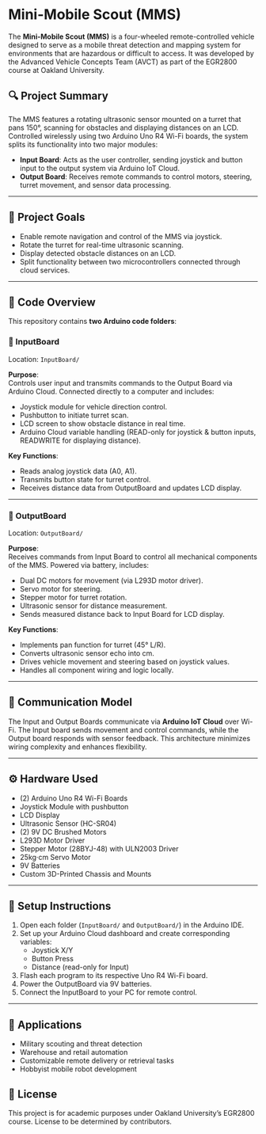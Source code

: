 # Mini-Mobile Scout (MMS)

The **Mini-Mobile Scout (MMS)** is a four-wheeled remote-controlled vehicle designed to serve as a mobile threat detection and mapping system for environments that are hazardous or difficult to access. It was developed by the Advanced Vehicle Concepts Team (AVCT) as part of the EGR2800 course at Oakland University.

## 🔍 Project Summary

The MMS features a rotating ultrasonic sensor mounted on a turret that pans 150°, scanning for obstacles and displaying distances on an LCD. Controlled wirelessly using two Arduino Uno R4 Wi-Fi boards, the system splits its functionality into two major modules:

- **Input Board**: Acts as the user controller, sending joystick and button input to the output system via Arduino IoT Cloud.
- **Output Board**: Receives remote commands to control motors, steering, turret movement, and sensor data processing.

---

## 🧠 Project Goals

- Enable remote navigation and control of the MMS via joystick.
- Rotate the turret for real-time ultrasonic scanning.
- Display detected obstacle distances on an LCD.
- Split functionality between two microcontrollers connected through cloud services.

---

## 📂 Code Overview

This repository contains **two Arduino code folders**:

### 🔹 InputBoard
Location: `InputBoard/`

**Purpose**:  
Controls user input and transmits commands to the Output Board via Arduino Cloud. Connected directly to a computer and includes:

- Joystick module for vehicle direction control.
- Pushbutton to initiate turret scan.
- LCD screen to show obstacle distance in real time.
- Arduino Cloud variable handling (READ-only for joystick & button inputs, READWRITE for displaying distance).

**Key Functions**:
- Reads analog joystick data (A0, A1).
- Transmits button state for turret control.
- Receives distance data from OutputBoard and updates LCD display.

---

### 🔹 OutputBoard
Location: `OutputBoard/`

**Purpose**:  
Receives commands from Input Board to control all mechanical components of the MMS. Powered via battery, includes:

- Dual DC motors for movement (via L293D motor driver).
- Servo motor for steering.
- Stepper motor for turret rotation.
- Ultrasonic sensor for distance measurement.
- Sends measured distance back to Input Board for LCD display.

**Key Functions**:
- Implements pan function for turret (45° L/R).
- Converts ultrasonic sensor echo into cm.
- Drives vehicle movement and steering based on joystick values.
- Handles all component wiring and logic locally.

---

## 📡 Communication Model

The Input and Output Boards communicate via **Arduino IoT Cloud** over Wi-Fi. The Input board sends movement and control commands, while the Output board responds with sensor feedback. This architecture minimizes wiring complexity and enhances flexibility.

---

## ⚙️ Hardware Used

- (2) Arduino Uno R4 Wi-Fi Boards
- Joystick Module with pushbutton
- LCD Display
- Ultrasonic Sensor (HC-SR04)
- (2) 9V DC Brushed Motors
- L293D Motor Driver
- Stepper Motor (28BYJ-48) with ULN2003 Driver
- 25kg·cm Servo Motor
- 9V Batteries
- Custom 3D-Printed Chassis and Mounts

---

## 📌 Setup Instructions

1. Open each folder (`InputBoard/` and `OutputBoard/`) in the Arduino IDE.
2. Set up your Arduino Cloud dashboard and create corresponding variables:
   - Joystick X/Y
   - Button Press
   - Distance (read-only for Input)
3. Flash each program to its respective Uno R4 Wi-Fi board.
4. Power the OutputBoard via 9V batteries.
5. Connect the InputBoard to your PC for remote control.

---

## 🎯 Applications

- Military scouting and threat detection
- Warehouse and retail automation
- Customizable remote delivery or retrieval tasks
- Hobbyist mobile robot development


## 📜 License

This project is for academic purposes under Oakland University’s EGR2800 course. License to be determined by contributors.

